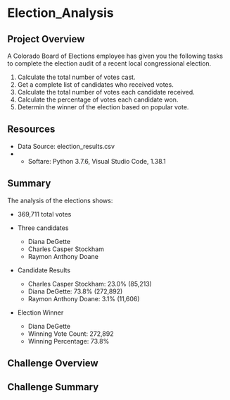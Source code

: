 # Election_Analysis

## Project Overview
A Colorado Board of Elections employee has given you the following tasks to complete the election audit of a recent local congressional election.

1. Calculate the total number of votes cast.
2. Get a complete list of candidates who received votes.
3. Calculate the total number of votes each candidate received.
4. Calculate the percentage of votes each candidate won.
5. Determin the winner of the election based on popular vote.

## Resources
- Data Source: election_results.csv
- - Softare: Python 3.7.6, Visual Studio Code, 1.38.1

## Summary
The analysis of the elections shows:
- 369,711 total votes

- Three candidates
  - Diana DeGette
  - Charles Casper Stockham
  - Raymon Anthony Doane

- Candidate Results
  - Charles Casper Stockham: 23.0% (85,213)
  - Diana DeGette: 73.8% (272,892)
  - Raymon Anthony Doane: 3.1% (11,606)

- Election Winner
  - Diana DeGette
  - Winning Vote Count: 272,892
  - Winning Percentage: 73.8%

## Challenge Overview

## Challenge Summary
